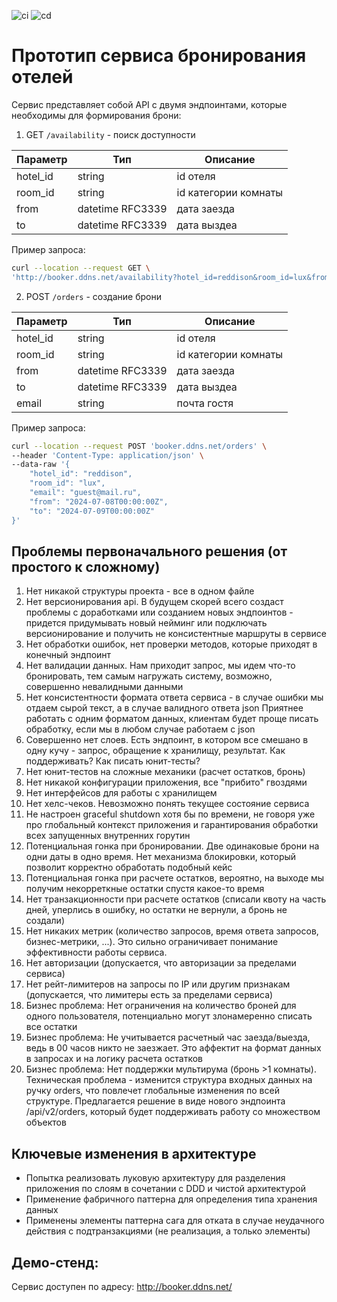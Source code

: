 ![ci](https://github.com/error0x001/booker/actions/workflows/ci.yml/badge.svg)
![cd](https://github.com/error0x001/booker/actions/workflows/cd.yml/badge.svg)

# Прототип сервиса бронирования отелей

Сервис представляет собой API с двумя эндпоинтами, которые необходимы для формирования брони:

1. GET `/availability` - поиск доступности

| Параметр | Тип              | Описание             |
|----------|------------------|----------------------|
| hotel_id | string           | id отеля             |
| room_id  | string           | id категории комнаты |
| from     | datetime RFC3339 | дата заезда          |
| to       | datetime RFC3339 | дата выздеа          |

Пример запроса:

```sh
curl --location --request GET \
'http://booker.ddns.net/availability?hotel_id=reddison&room_id=lux&from=2024-07-03T00:00:00Z&to=2024-07-10T00:00:00Z'
```

2. POST `/orders` - создание брони

| Параметр | Тип              | Описание             |
|----------|------------------|----------------------|
| hotel_id | string           | id отеля             |
| room_id  | string           | id категории комнаты |
| from     | datetime RFC3339 | дата заезда          |
| to       | datetime RFC3339 | дата выздеа          |
| email    | string           | почта гостя          |

Пример запроса:

```sh
curl --location --request POST 'booker.ddns.net/orders' \
--header 'Content-Type: application/json' \
--data-raw '{
    "hotel_id": "reddison",
    "room_id": "lux",
    "email": "guest@mail.ru",
    "from": "2024-07-08T00:00:00Z",
    "to": "2024-07-09T00:00:00Z"
}'
```

## Проблемы первоначального решения (от простого к сложному)

1. Нет никакой структуры проекта - все в одном файле
2. Нет версионирования api. В будущем скорей всего создаст проблемы с доработками или созданием новых эндпоинтов -
   придется придумывать новый нейминг или подключать версионирование и получить не консистентные маршруты в сервисе
3. Нет обработки ошибок, нет проверки методов, которые приходят в конечный эндпоинт
4. Нет валидации данных. Нам приходит запрос, мы идем что-то бронировать, тем самым нагружать систему, возможно,
   совершенно невалидными данными
5. Нет консистентности формата ответа сервиса - в случае ошибки мы отдаем сырой текст, а в случае валидного ответа json
   Приятнее работать с одним форматом данных, клиентам будет проще писать обработку, если мы в любом случае работаем с
   json
6. Совершенно нет слоев. Есть эндпоинт, в котором все смешано в одну кучу - запрос, обращение к хранилищу, результат.
   Как поддерживать? Как писать юнит-тесты?
7. Нет юнит-тестов на сложные механики (расчет остатков, бронь)
8. Нет никакой конфигурации приложения, все "прибито" гвоздями
9. Нет интерфейсов для работы с хранилищем
10. Нет хелс-чеков. Невозможно понять текущее состояние сервиса
11. Не настроен graceful shutdown хотя бы по времени, не говоря уже про глобальный контекст приложения и гарантирования
    обработки всех запущенных внутренних горутин
12. Потенциальная гонка при бронировании. Две одинаковые брони на одни даты в одно время. Нет механизма блокировки,
    который позволит корректно обработать подобный кейс
13. Потенциальная гонка при расчете остатков, вероятно, на выходе мы получим некорреткные остатки спустя какое-то время
14. Нет транзакционности при расчете остатков (списали квоту на часть дней, уперлись в ошибку, но остатки не вернули, а
    бронь не создали)
15. Нет никаких метрик (количество запросов, время ответа запросов, бизнес-метрики, ...). Это сильно ограничивает
    понимание эффективности работы сервиса.
16. Нет авторизации (допускается, что авторизации за пределами сервиса)
17. Нет рейт-лимитеров на запросы по IP или другим признакам (допускается, что лимитеры есть за пределами сервиса)
18. Бизнес проблема: Нет ограничения на количество броней для одного пользователя, потенциально могут злонамеренно
    списать все остатки
19. Бизнес проблема: Не учитывается расчетный час заезда/выезда, ведь в 00 часов никто не заезжает. Это аффектит на
    формат данных в запросах и на логику расчета остатков
20. Бизнес проблема: Нет поддержки мультирума (бронь >1 комнаты). Техническая проблема - изменится структура входных
    данных на ручку orders, что повлечет глобальные изменения по всей структуре. Предлагается решение в виде нового
    эндпоинта /api/v2/orders, который будет поддерживать работу со множеством объектов

## Ключевые изменения в архитектуре

- Попытка реализовать луковую архитектуру для разделения приложения по слоям в сочетании с DDD и чистой архитектурой
- Применение фабричного паттерна для определения типа хранения данных
- Применены элементы паттерна сага для отката в случае неудачного действия с подтранзакциями (не реализация, а только
  элементы)

## Демо-стенд:

Сервис доступен по адресу: http://booker.ddns.net/
